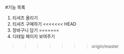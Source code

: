 #기능 목록
1. 티셔츠 올리기
2. 티셔츠 구매하기
<<<<<<< HEAD
3. 장바구니 담기
=======
3. 디테일 페이지 보여주기
>>>>>>> origin/master
